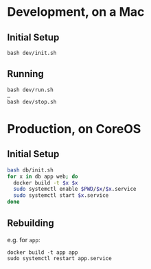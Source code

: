 
# Development, on a Mac

## Initial Setup

    bash dev/init.sh

## Running

    bash dev/run.sh
    …
    bash dev/stop.sh


# Production, on CoreOS

## Initial Setup
```bash
bash db/init.sh
for x in db app web; do
  docker build -t $x $x
  sudo systemctl enable $PWD/$x/$x.service
  sudo systemctl start $x.service
done
```

## Rebuilding
e.g. for `app`:

    docker build -t app app
    sudo systemctl restart app.service
